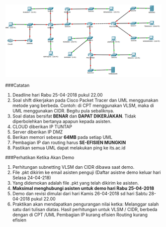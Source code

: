 ![1](/img/soal1.png)

###Catatan
1. Deadline hari Rabu 25-04-2018 pukul 22.00
2. Soal shift dikerjakan pada Cisco Packet Tracer dan UML menggunakan metode yang berbeda. Contoh: di CPT menggunakan VLSM, maka di UML menggunakan CIDR. Begitu pula sebaliknya.
3. Soal diatas bersifat <b>BENAR</b> dan <b>DAPAT DIKERJAKAN</b>. Tidak diperbolehkan bertanya apapun kepada asisten.
4. CLOUD diberikan IP TUNTAP
5. Server diberikan IP DMZ
6. Berikan memori sebesar <b>64MB</b> pada setiap UML
7. Pembagian IP dan routing harus <b>SE-EFISIEN MUNGKIN</b>
8. Pastikan semua UML dapat melakukan ping ke its.ac.id

###Perhatikan Ketika Akan Demo
1. Perhitungan subnetting VLSM dan CIDR dibawa saat demo.
2. File .pkt dikirim ke email asisten penguji (Daftar asistne demo keluar hari Selasa 24-04-218)
3. Yang didemokan adalah file .pkt yang telah dikirim ke asisten.
4. <b>Maksimal menghubungi asisten untuk demo hari Rabu 25-04-2018</b>
5. Demo dan revisi dimulai dari hari Kamis 26-04-2018 sd hari Sabtu 28-04-2018 pukul 22.00
6. Praktikan akan mendapatkan pengurangan nilai ketka:
Melanggar salah satu dari tulisan diatas.
Hasil perhitungan untuk VLSM / CIDR, berbeda dengan di CPT /UML
Pembagian IP kurang efisien
Routing kurang efisien